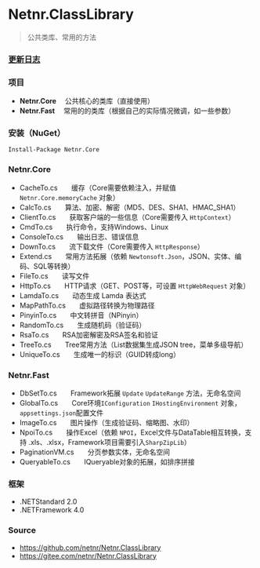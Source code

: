 # Netnr.ClassLibrary
> 公共类库、常用的方法

### [更新日志](CHANGELOG.md)

### 项目
-  **Netnr.Core** 　公共核心的类库（直接使用）
-  **Netnr.Fast** 　常用的的类库（根据自己的实际情况微调，如一些参数）

### 安装（NuGet）
```
Install-Package Netnr.Core
```

### Netnr.Core
- CacheTo.cs　　缓存（Core需要依赖注入，并赋值 `Netnr.Core.memoryCache` 对象）
- CalcTo.cs　　算法、加密、解密（MD5、DES、SHA1、HMAC_SHA1）
- ClientTo.cs　　获取客户端的一些信息（Core需要传入 `HttpContext`）
- CmdTo.cs　　执行命令，支持Windows、Linux
- ConsoleTo.cs　　输出日志、错误信息
- DownTo.cs　　流下载文件（Core需要传入 `HttpResponse`）
- Extend.cs　　常用方法拓展（依赖 `Newtonsoft.Json`，JSON、实体、编码、SQL等转换）
- FileTo.cs　　读写文件
- HttpTo.cs　　HTTP请求（GET、POST等，可设置 `HttpWebRequest` 对象）
- LamdaTo.cs　　动态生成 Lamda 表达式
- MapPathTo.cs　　虚拟路径转换为物理路径
- PinyinTo.cs　　中文转拼音（NPinyin）
- RandomTo.cs　　生成随机码（验证码）
- RsaTo.cs　　RSA加密解密及RSA签名和验证
- TreeTo.cs　　Tree常用方法（List数据集生成JSON tree，菜单多级导航）
- UniqueTo.cs　　生成唯一的标识（GUID转成long）

### Netnr.Fast
- DbSetTo.cs　　Framework拓展 `Update` `UpdateRange` 方法，无命名空间
- GlobalTo.cs　　Core环境`IConfiguration` `IHostingEnvironment` 对象，`appsettings.json`配置文件
- ImageTo.cs　　图片操作（生成验证码、缩略图、水印）
- NpoiTo.cs　　操作Excel（依赖 `NPOI`，Excel文件与DataTable相互转换，支持 .xls、.xlsx，Framework项目需要引入`SharpZipLib`）
- PaginationVM.cs　　分页参数实体，无命名空间
- QueryableTo.cs　　IQueryable对象的拓展，如排序拼接


### 框架
- .NETStandard 2.0
- .NETFramework 4.0

### Source
- <https://github.com/netnr/Netnr.ClassLibrary>
- <https://gitee.com/netnr/Netnr.ClassLibrary>